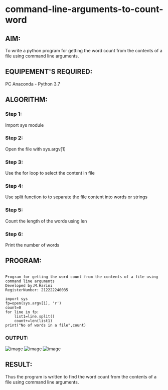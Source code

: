 # command-line-arguments-to-count-word

## AIM:
To write a python program for getting the word count from the contents of a file using command line arguments.


## EQUIPEMENT'S REQUIRED: 
PC
Anaconda - Python 3.7


## ALGORITHM:

### Step 1:
Import sys module

### Step 2:
Open the file with sys.argv[1]

### Step 3:
Use the for loop to select the content in file

### Step 4:
Use split function to to separate the file content into words or strings

### Step 5:
Count the length of the words using len

### Step 6:
Print the number of words




## PROGRAM:

```

Program for getting the word count from the contents of a file using command line arguments
Developed by:M.Harini
RegisterNumber: 212222240035

import sys
fp=open(sys.argv[1], 'r')
count=0
for line in fp:
    list1=line.split()
    count+=len(list1)
print("No of words in a file",count)

```

### OUTPUT:

![image](https://github.com/Harinimuthu17/command-line-arguments-to-count-word/assets/130278614/fb447575-09d8-4a47-a60d-59c2dfed57e2)
![image](https://github.com/Harinimuthu17/command-line-arguments-to-count-word/assets/130278614/ebb7684e-a4e8-4eda-9209-6402987d79c2)
![image](https://github.com/Harinimuthu17/command-line-arguments-to-count-word/assets/130278614/311fa863-d75f-46c2-8b52-6a686472b5e6)



## RESULT:
Thus the program is written to find the word count from the contents of a file using command line arguments.
